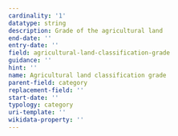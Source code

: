 ```yaml
---
cardinality: '1'
datatype: string
description: Grade of the agricultural land
end-date: ''
entry-date: ''
field: agricultural-land-classification-grade
guidance: ''
hint: ''
name: Agricultural land classification grade
parent-field: category
replacement-field: ''
start-date: ''
typology: category
uri-template: ''
wikidata-property: ''
---
```

